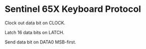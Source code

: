 # Sentinel 65X Keyboard Protocol

Clock out data bit on CLOCK.

Latch 16 data bits on LATCH.

Send data bit on DATA0 MSB-first.
